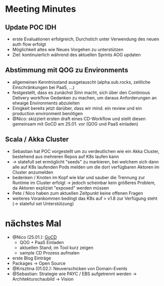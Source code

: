 # Meeting Minutes

## Update POC IDH

- erste Evaluationen erfolgreich, Durchstich unter Verwendung des neuen auth flow erfolgt
- Möglichkeit altes wie Neues Vorgehen zu unterstützen
- Ziel: kontinuierlich während des aktuellen Sprints AOG updaten

## Abstimmung mit QOG zu Environments

- allgemeinen Kenntnisstand ausgetauscht (alpha.sub.rocks, zeitliche Einschränkungen bei PaaS, ...)
- festgestellt, dass es zunächst Sinn macht, sich über den Continious Delivery workflow Gedanken zu machen, um daraus Anforderungen an etwaige Environments abzuleiten
- Einigkeit bereits jetzt darüber, dass wir mind. ein review und ein production environment benötigen 
- @Nico: skizziert ersten draft eines CD-Workflow und stellt diesen gemeinsam mit GoCD am 25.01. vor (QOG und PaaS einladen)

## Scala / Akka Cluster

- Sebastian hat POC vorgestellt um zu verdeutlichen wie ein Akka Cluster, bestehend aus mehreren Repos auf K8s laufen kann
- -> statefull set ermöglicht "seeds" zu markieren, bei welchem sich dann alle auf K8s laufenden Pods melden um die dort verfügbaren Aktoren im Cluster anzumelden
- bedenken / Knoten im Kopf wie klar und sauber die Trennung zur Runtime im Cluster erfolgt -> jedoch scheinbar kein größeres Problem, da Aktoren expliziet "exposed" werden müssen
- Pete / Nico haben zum aktuellen Zeitpunkt keine offenen Fragen
- weiteres Vorankommen bedingt das K8s auf > v1.8 zur Verfügung steht (-> stateful set Unterstützung)

# nächstes Mal

- @Nico (25.01.): [GoCD](https://www.gocd.org)
	- QOG + PaaS Einladen
	- aktuellen Stand, im Tool kurz zeigen
	- sample CD Prozess aufmalen	
- erste Blog Einträge
- Packages -> Open Source
- @Krisztina (01.02.): Neuverschicken von Domain-Events
- @Sebastian: Strategie wie PAYC / EBS aufgetrennt werden -> Architekturschaubild -> Vision

